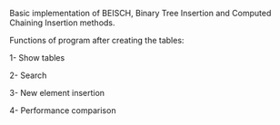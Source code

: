 Basic implementation of BEISCH, Binary Tree Insertion and Computed Chaining Insertion methods.

Functions of program after creating the tables:

1- Show tables

2- Search

3- New element insertion

4- Performance comparison
